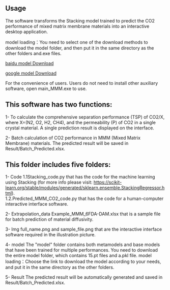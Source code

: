## Usage
The software transforms the Stacking model trained to predict the CO2 performance of mixed matrix membrane materials into an interactive desktop application. 

model loading：You need to select one of the download methods to download the model folder, and then put it in the same directory as the other folders and.exe files.

[baidu model Download](https://pan.baidu.com/s/1_EdVOuzgooXxzp42gO2XXg?pwd=e64n )

[google model Download](https://drive.google.com/drive/folders/1yNaaLnRT4eSF_VBBlVbIf4eqNj_duuLx?usp=drive_link) 

For the convenience of users. Users do not need to install other auxiliary software, open main_MMM.exe to use.

## This software has two functions: 
1- To calculate the comprehensive separation performance (TSP) of CO2/X, where X=(N2, O2, H2, CH4), and the permeability (P) of CO2 in a single crystal material.
   A single prediction result is displayed on the interface.
   
2- Batch calculation of CO2 performance in MMM (Mixed Matrix Membrane) materials.
   The predicted result will be saved in Result/Batch_Predicted.xlsx.

## This folder includes five folders:
1- Code
     1.1Stacking_code.py that has the code for the machine learning using Stacking (for more info please visit: https://scikit-learn.org/stable/modules/generated/sklearn.ensemble.StackingRegressor.html).  
     1.2.Predicted_MMM_CO2_code.py that has the code for a human-computer interactive interface software.

2- Extrapolation_data
     Example_MMM_6FDA-DAM.xlsx that is a sample file for batch prediction of material diffusivity.

3- Img 
     full_name.png and sample_file.png that are the interactive interface software required in the illustration picture. 
 
4- model
     The "model" folder contains both metamodels and base models that have been trained for multiple performances.
     You need to download the entire model folder, which contains 15.pt files and a.pkl file.
     model loading：Choose the link to download the model according to your needs, and put it in the same directory as the other folders.
     
5- Result 
     The predicted result will be automatically generated and saved in Result/Batch_Predicted.xlsx.
